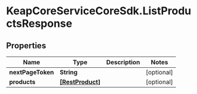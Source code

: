 # KeapCoreServiceCoreSdk.ListProductsResponse

## Properties

Name | Type | Description | Notes
------------ | ------------- | ------------- | -------------
**nextPageToken** | **String** |  | [optional] 
**products** | [**[RestProduct]**](RestProduct.md) |  | [optional] 


